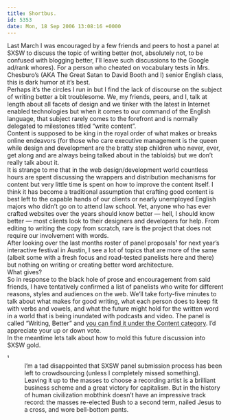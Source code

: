 ```yaml
---
title: Shortbus.
id: 5353
date: Mon, 18 Sep 2006 13:08:16 +0000
---
```


Last March I was encouraged by a few friends and peers to host a panel at <span class="caps">SXSW</span> to discuss the topic of writing better (not, absolutely not, to be confused with blogging better, I’ll leave such discussions to the Google ad/rank whores). For a person who cheated on vocabulary tests in Mrs. Chesburo’s (<span class="caps">AKA</span> The Great Satan to David Booth and I) senior English class, this is dark humor at it’s best.  
 Perhaps it’s the circles I run in but I find the lack of discourse on the subject of writing better a bit troublesome. We, my friends, peers, and I, talk at length about all facets of design and we tinker with the latest in Internet enabled technologies but when it comes to our command of the English language, that subject rarely comes to the forefront and is normally delegated to milestones titled “write content”.  
 Content is supposed to be king in the royal order of what makes or breaks online endeavors (for those who care executive management is the queen while design and development are the bratty step children who never, ever, get along and are always being talked about in the tabloids) but we don’t really talk about it.  
 It is strange to me that in the web design/development world countless hours are spent discussing the wrappers and distribution mechanisms for content but very little time is spent on how to improve the content itself. I think it has become a traditional assumption that crafting good content is best left to the capable hands of our clients or nearly unemployed English majors who didn’t go on to attend law school. Yet, anyone who has ever crafted websites over the years should know better — hell, I should know better — most clients look to their designers and developers for help. From editing to writing the copy from scratch, rare is the project that does not require our involvement with words.  
 After looking over the last months roster of panel proposals¹ for next year’s interactive festival in Austin, I see a lot of topics that are more of the same (albeit some with a fresh focus and road-tested panelists here and there) but nothing on writing or creating better word architecture.  
 What gives?  
 So in response to the black hole of prose and encouragement from said friends, I have tentatively confirmed a list of panelists who write for different reasons, styles and audiences on the web. We’ll take forty-five minutes to talk about what makes for good writing, what each person does to keep fit with verbs and vowels, and what the future might hold for the written word in a world that is being inundated with podcasts and video. The panel is called “Writing, Better” and [you can find it under the Content category](http://2007.sxsw.com/interactive/panel_picker/). I’d appreciate your up or down vote.  
 In the meantime lets talk about how to mold this future discussion into <span class="caps">SXSW</span> gold.

<dl class="footnote"><dt>¹</dt><dd>I’m a tad disappointed that SXSW panel submission process has been left to crowdsourcing (unless I completely missed something). Leaving it up to the masses to choose a recording artist is a brilliant business scheme and a great victory for capitalism. But in the history of human civilization mobthink doesn’t have an impressive track record: the masses re-elected Bush to a second term, nailed Jesus to a cross, and wore bell-bottom pants.

</dd></dl>
